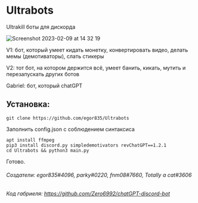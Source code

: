 # Ultrabots
Ultrakill боты для дискорда

![Screenshot 2023-02-09 at 14 32 19](https://user-images.githubusercontent.com/90187830/217801433-c50c314e-04a6-4b1f-bb83-391f00574b13.png)

V1: бот, который умеет кидать монетку, конвертировать видео, делать мемы (демотиваторы), слать стикеры

V2: тот бот, на котором держится всё, умеет банить, кикать, мутить и перезапускать других ботов

Gabriel: бот, который chatGPT

## Установка:
```
git clone https://github.com/egor835/Ultrabots
```

Заполнить config.json с соблюдением синтаксиса

```
apt install ffmpeg
pip3 install discord.py simpledemotivators revChatGPT==1.2.1
cd Ultrabots && python3 main.py
```
Готово.

###### Создатели: egor835#4096, parky#0220, fnm08#7660, Totally a cat#3606
###### Код габриеля: https://github.com/Zero6992/chatGPT-discord-bot
